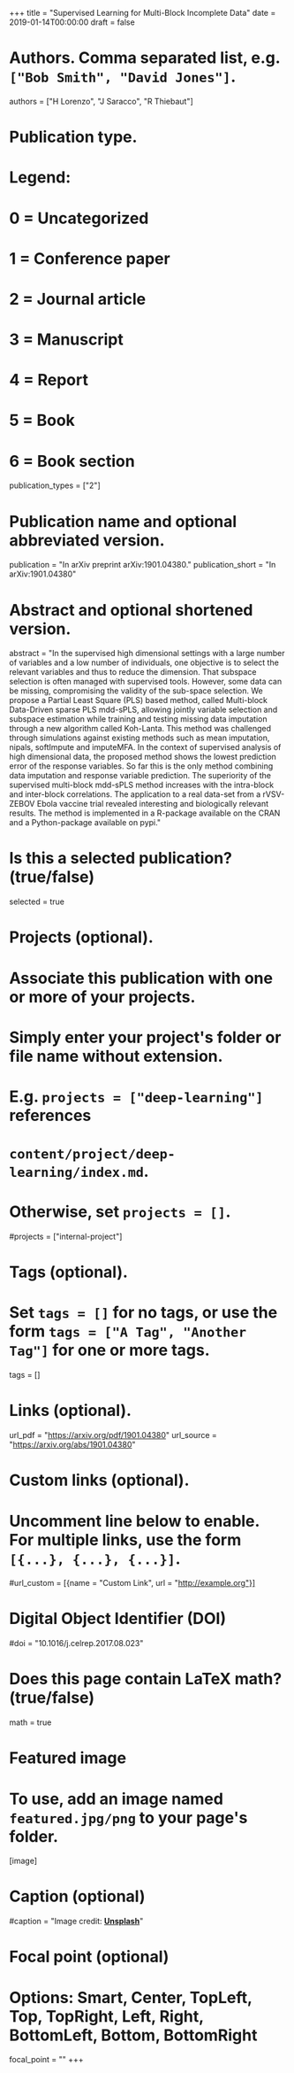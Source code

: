 +++
title = "Supervised Learning for Multi-Block Incomplete Data"
date = 2019-01-14T00:00:00
draft = false

# Authors. Comma separated list, e.g. `["Bob Smith", "David Jones"]`.
authors = ["H Lorenzo", "J Saracco", "R Thiebaut"]

# Publication type.
# Legend:
# 0 = Uncategorized
# 1 = Conference paper
# 2 = Journal article
# 3 = Manuscript
# 4 = Report
# 5 = Book
# 6 = Book section
publication_types = ["2"]

# Publication name and optional abbreviated version.
publication = "In arXiv preprint arXiv:1901.04380."
publication_short = "In arXiv:1901.04380"

# Abstract and optional shortened version.
abstract = "In the supervised high dimensional settings with a large number of variables and a low number of individuals, one objective is to select the relevant variables and thus to reduce the dimension. That subspace selection is often managed with supervised tools. However, some data can be missing, compromising the validity of the sub-space selection. We propose a Partial Least Square (PLS) based method, called Multi-block Data-Driven sparse PLS mdd-sPLS, allowing jointly variable selection and subspace estimation while training and testing missing data imputation through a new algorithm called Koh-Lanta. This method was challenged through simulations against existing methods such as mean imputation, nipals, softImpute and imputeMFA. In the context of supervised analysis of high dimensional data, the proposed method shows the lowest prediction error of the response variables. So far this is the only method combining data imputation and response variable prediction. The superiority of the supervised multi-block mdd-sPLS method increases with the intra-block and inter-block correlations. The application to a real data-set from a rVSV-ZEBOV Ebola vaccine trial revealed interesting and biologically relevant results. The method is implemented in a R-package available on the CRAN and a Python-package available on pypi."

# Is this a selected publication? (true/false)
selected = true

# Projects (optional).
#   Associate this publication with one or more of your projects.
#   Simply enter your project's folder or file name without extension.
#   E.g. `projects = ["deep-learning"]` references 
#   `content/project/deep-learning/index.md`.
#   Otherwise, set `projects = []`.
#projects = ["internal-project"]

# Tags (optional).
#   Set `tags = []` for no tags, or use the form `tags = ["A Tag", "Another Tag"]` for one or more tags.
tags = []

# Links (optional).
url_pdf = "https://arxiv.org/pdf/1901.04380"
url_source = "https://arxiv.org/abs/1901.04380"

# Custom links (optional).
#   Uncomment line below to enable. For multiple links, use the form `[{...}, {...}, {...}]`.
#url_custom = [{name = "Custom Link", url = "http://example.org"}]

# Digital Object Identifier (DOI)
#doi = "10.1016/j.celrep.2017.08.023"

# Does this page contain LaTeX math? (true/false)
math = true

# Featured image
# To use, add an image named `featured.jpg/png` to your page's folder. 
[image]
  # Caption (optional)
  #caption = "Image credit: [**Unsplash**](https://unsplash.com/photos/pLCdAaMFLTE)"

  # Focal point (optional)
  # Options: Smart, Center, TopLeft, Top, TopRight, Left, Right, BottomLeft, Bottom, BottomRight
  focal_point = ""
+++
